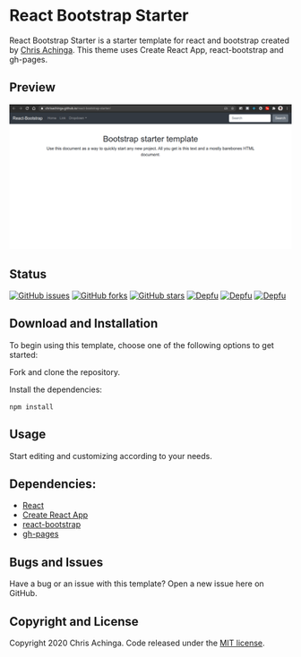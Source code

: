 # React Bootstrap Starter

React Bootstrap Starter is a starter template for react and bootstrap created by [Chris Achinga](http://chrisachinga.me). This theme uses Create React App, react-bootstrap and gh-pages.

## Preview

![screenshot](screenshot.png)

## Status

[![GitHub issues](https://img.shields.io/github/issues/ChrisAchinga/react-bootstrap-starter)](https://github.com/ChrisAchinga/react-bootstrap-starter/issues) [![GitHub forks](https://img.shields.io/github/forks/ChrisAchinga/react-bootstrap-starter)](https://github.com/ChrisAchinga/react-bootstrap-starter/network) [![GitHub stars](https://img.shields.io/github/stars/ChrisAchinga/react-bootstrap-starter)](https://github.com/ChrisAchinga/react-bootstrap-starter/stargazers) [![Depfu](https://badges.depfu.com/badges/80c94d4ad87f69ecde6d83ae05e65b63/status.svg)](https://depfu.com) [![Depfu](https://badges.depfu.com/badges/80c94d4ad87f69ecde6d83ae05e65b63/overview.svg)](https://depfu.com/github/ChrisAchinga/react-bootstrap-starter?project_id=18009) [![Depfu](https://badges.depfu.com/badges/80c94d4ad87f69ecde6d83ae05e65b63/count.svg)](https://depfu.com/github/ChrisAchinga/react-bootstrap-starter?project_id=18009)

## Download and Installation

To begin using this template, choose one of the following options to get started:

Fork and clone the repository.

Install the dependencies:

```shell
npm install
```

## Usage

Start editing and customizing according to your needs.

## Dependencies:

- [React](https://reactjs.org/)
- [Create React App](https://create-react-app.dev/)
- [react-bootstrap](https://react-bootstrap.github.io/)
- [gh-pages](https://pages.github.com/)

## Bugs and Issues

Have a bug or an issue with this template? Open a new issue here on GitHub.

## Copyright and License

Copyright 2020 Chris Achinga. Code released under the [MIT license](LICENSE).